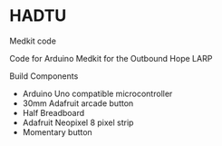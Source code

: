 # HADTU
Medkit code

Code for Arduino Medkit for the Outbound Hope LARP

Build Components

<ul>
  <li>Arduino Uno compatible microcontroller</li>
 <li>30mm Adafruit arcade button</li>
 <li>Half Breadboard</li>
 <li>Adafruit Neopixel 8 pixel strip</li>
 <li>Momentary button</li>
</ul>
